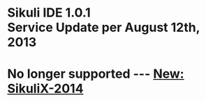 Sikuli IDE 1.0.1<br />Service Update per August 12th, 2013
===========

No longer supported --- [New: SikuliX-2014](https://github.com/RaiMan/SikuliX-2014)
===========
